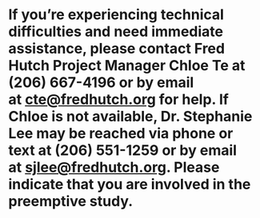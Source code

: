 # If you’re experiencing technical difficulties and need immediate assistance, please contact Fred Hutch Project Manager Chloe Te at (206) 667-4196 or by email at cte@fredhutch.org for help. If Chloe is not available, Dr. Stephanie Lee may be reached via phone or text at (206) 551-1259 or by email at sjlee@fredhutch.org. Please indicate that you are involved in the preemptive study.

